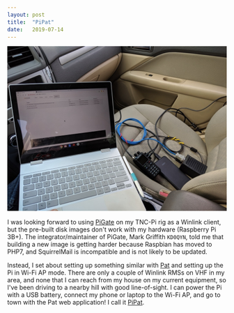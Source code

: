 ```yaml
---
layout: post
title:  "PiPat"
date:   2019-07-14
---
```

![PiPat set up in a car](/assets/2019-07-14-pipat.jpg)

I was looking forward to using [PiGate](http://pigate.net/) on my TNC-Pi rig as a Winlink client,
but the pre-built disk images don't work with my hardware (Raspberry Pi 3B+). The
integrator/maintainer of PiGate, Mark Griffith `KD0QYN`, told me that building a new image is
getting harder because Raspbian has moved to PHP7, and SquirrelMail is incompatible and is not
likely to be updated.

Instead, I set about setting up something similar with [Pat](http://getpat.io/)
and setting up the Pi in Wi-Fi AP mode. There are only a couple of Winlink RMSs on VHF in my area,
and none that I can reach from my house on my current equipment, so I've been driving to a nearby
hill with good line-of-sight. I can power the Pi with a USB battery, connect my phone or laptop to
the Wi-Fi AP, and go to town with the Pat web application! I call it
[PiPat](https://k0swe.radio/pipat).
